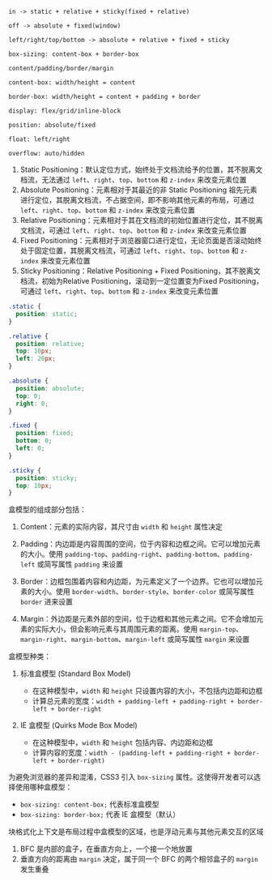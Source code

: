 ```
in -> static + relative + sticky(fixed + relative)

off -> absolute + fixed(window)

left/right/top/bottom -> absolute + relative + fixed + sticky

box-sizing: content-box + border-box

content/padding/border/margin

content-box: width/height = content

border-box: width/height = content + padding + border

display: flex/grid/inline-block

position: absolute/fixed

float: left/right

overflow: auto/hidden
```

1. Static Positioning：默认定位方式，始终处于文档流给予的位置，其不脱离文档流，无法通过 `left`、`right`、`top`、`bottom` 和 `z-index` 来改变元素位置
2. Absolute Positioning：元素相对于其最近的非 Static Positioning 祖先元素进行定位，其脱离文档流，不占据空间，即不影响其他元素的布局，可通过 `left`、`right`、`top`、`bottom` 和 `z-index` 来改变元素位置
3. Relative Positioning：元素相对于其在文档流的初始位置进行定位，其不脱离文档流，可通过 `left`、`right`、`top`、`bottom` 和 `z-index` 来改变元素位置
4. Fixed Positioning：元素相对于浏览器窗口进行定位，无论页面是否滚动始终处于固定位置，其脱离文档流，可通过 `left`、`right`、`top`、`bottom` 和 `z-index` 来改变元素位置
5. Sticky Positioning：Relative Positioning + Fixed Positioning，其不脱离文档流，初始为Relative Positioning，滚动到一定位置变为Fixed Positioning，可通过 `left`、`right`、`top`、`bottom` 和 `z-index` 来改变元素位置

```CSS
.static {
  position: static;
}

.relative {
  position: relative;
  top: 10px;
  left: 20px;
}

.absolute {
  position: absolute;
  top: 0;
  right: 0;
}

.fixed {
  position: fixed;
  bottom: 0;
  left: 0;
}

.sticky {
  position: sticky;
  top: 10px;
}
```

盒模型的组成部分包括：

1. Content：元素的实际内容，其尺寸由 `width` 和 `height` 属性决定

2. Padding：内边距是内容周围的空间，位于内容和边框之间。它可以增加元素的大小。使用 `padding-top`、`padding-right`、`padding-bottom`、`padding-left` 或简写属性 `padding` 来设置

3. Border：边框包围着内容和内边距，为元素定义了一个边界。它也可以增加元素的大小。使用 `border-width`、`border-style`、`border-color` 或简写属性 `border` 进来设置

4. Margin：外边距是元素外部的空间，位于边框和其他元素之间。它不会增加元素的实际大小，但会影响元素与其周围元素的距离。使用 `margin-top`、`margin-right`、`margin-bottom`、`margin-left` 或简写属性 `margin` 来设置

盒模型种类：

1. 标准盒模型 (Standard Box Model)

   - 在这种模型中，`width` 和 `height` 只设置内容的大小，不包括内边距和边框
   - 计算总元素的宽度：`width + padding-left + padding-right + border-left + border-right`

2. IE 盒模型 (Quirks Mode Box Model)

   - 在这种模型中，`width` 和 `height` 包括内容、内边距和边框
   - 计算内容的宽度：`width - (padding-left + padding-right + border-left + border-right)`

为避免浏览器的差异和混淆，CSS3 引入 `box-sizing` 属性。这使得开发者可以选择使用哪种盒模型：

- `box-sizing: content-box;` 代表标准盒模型
- `box-sizing: border-box;` 代表 IE 盒模型（默认）

块格式化上下文是布局过程中盒模型的区域，也是浮动元素与其他元素交互的区域

1. BFC 是内部的盒子，在垂直方向上，一个接一个地放置
2. 垂直方向的距离由 `margin` 决定，属于同一个 BFC 的两个相邻盒子的 `margin` 发生重叠